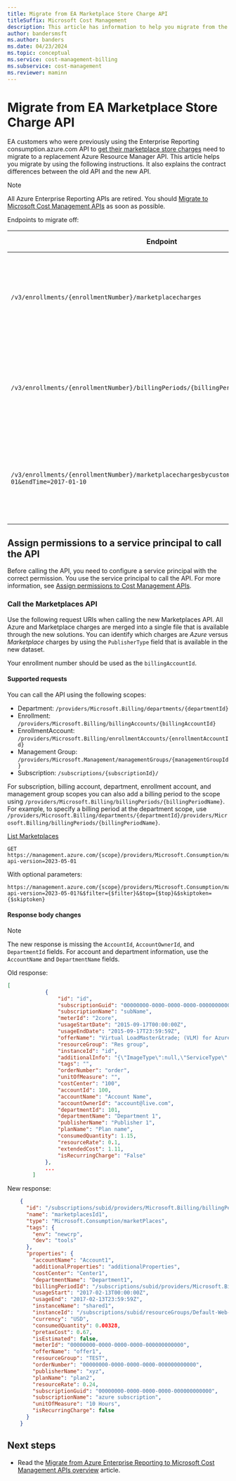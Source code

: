 ```yaml
---
title: Migrate from EA Marketplace Store Charge API
titleSuffix: Microsoft Cost Management
description: This article has information to help you migrate from the EA Marketplace Store Charge API.
author: bandersmsft
ms.author: banders
ms.date: 04/23/2024
ms.topic: conceptual
ms.service: cost-management-billing
ms.subservice: cost-management
ms.reviewer: maminn
---
```


# Migrate from EA Marketplace Store Charge API

EA customers who were previously using the Enterprise Reporting consumption.azure.com API to [get their marketplace store charges](/rest/api/billing/enterprise/billing-enterprise-api-marketplace-storecharge) need to migrate to a replacement Azure Resource Manager API. This article helps you migrate by using the following instructions. It also explains the contract differences between the old API and the new API.

> [!NOTE]
> All Azure Enterprise Reporting APIs are retired. You should [Migrate to Microsoft Cost Management APIs](migrate-ea-reporting-arm-apis-overview.md) as soon as possible.

Endpoints to migrate off:

|Endpoint|API Comments|
|---|---|
| `/v3/enrollments/{enrollmentNumber}/marketplacecharges` | • API method: GET <br><br> • Synchronous (non polling) <br><br> • Data format: JSON |
| `/v3/enrollments/{enrollmentNumber}/billingPeriods/{billingPeriod}/marketplacecharges` | • API method: GET <br><br> • Synchronous (non polling) <br><br>  • Data format: JSON |
| `/v3/enrollments/{enrollmentNumber}/marketplacechargesbycustomdate?startTime=2017-01-01&endTime=2017-01-10` | • API method: GET <br><br> • Synchronous (non polling) <br><br> • Data format: JSON |

## Assign permissions to a service principal to call the API

Before calling the API, you need to configure a service principal with the correct permission. You use the service principal to call the API. For more information, see [Assign permissions to Cost Management APIs](cost-management-api-permissions.md).

### Call the Marketplaces API

Use the following request URIs when calling the new Marketplaces API. All Azure and Marketplace charges are merged into a single file that is available through the new solutions. You can identify which charges are *Azure* versus *Marketplace* charges by using the `PublisherType` field that is available in the new dataset.

Your enrollment number should be used as the `billingAccountId`.

#### Supported requests

You can call the API using the following scopes:

- Department: `/providers/Microsoft.Billing/departments/{departmentId}`
- Enrollment: `/providers/Microsoft.Billing/billingAccounts/{billingAccountId}`
- EnrollmentAccount: `/providers/Microsoft.Billing/enrollmentAccounts/{enrollmentAccountId}`
- Management Group: `/providers/Microsoft.Management/managementGroups/{managementGroupId}`
- Subscription: `/subscriptions/{subscriptionId}/`

For subscription, billing account, department, enrollment account, and management group scopes you can also add a billing period to the scope using `/providers/Microsoft.Billing/billingPeriods/{billingPeriodName}`. For example, to specify a billing period at the department scope, use `/providers/Microsoft.Billing/departments/{departmentId}/providers/Microsoft.Billing/billingPeriods/{billingPeriodName}`.

[List Marketplaces](/rest/api/consumption/marketplaces/list#marketplaceslistresult)

```http
GET https://management.azure.com/{scope}/providers/Microsoft.Consumption/marketplaces?api-version=2023-05-01
```

With optional parameters:

```http
https://management.azure.com/{scope}/providers/Microsoft.Consumption/marketplaces?api-version=2023-05-01?&$filter={$filter}&$top={$top}&$skiptoken={$skiptoken}
```

#### Response body changes

>[!NOTE]
> The new response is missing the `AccountId`, `AccountOwnerId`, and `DepartmentId` fields. For account and department information, use the `AccountName` and `DepartmentName` fields.

Old response:


```json
[
            {
                "id": "id",
                "subscriptionGuid": "00000000-0000-0000-0000-000000000000",
                "subscriptionName": "subName",
                "meterId": "2core",
                "usageStartDate": "2015-09-17T00:00:00Z",
                "usageEndDate": "2015-09-17T23:59:59Z",
                "offerName": "Virtual LoadMaster&trade; (VLM) for Azure",
                "resourceGroup": "Res group",
                "instanceId": "id",
                "additionalInfo": "{\"ImageType\":null,\"ServiceType\":\"Medium\"}",
                "tags": "",
                "orderNumber": "order",
                "unitOfMeasure": "",
                "costCenter": "100",
                "accountId": 100,
                "accountName": "Account Name",
                "accountOwnerId": "account@live.com",
                "departmentId": 101,
                "departmentName": "Department 1",
                "publisherName": "Publisher 1",
                "planName": "Plan name",
                "consumedQuantity": 1.15,
                "resourceRate": 0.1,
                "extendedCost": 1.11,
                "isRecurringCharge": "False"
            },
            ...
        ]
```

New response:

```json
    {
      "id": "/subscriptions/subid/providers/Microsoft.Billing/billingPeriods/201702/providers/Microsoft.Consumption/marketPlaces/marketplacesId1",
      "name": "marketplacesId1",
      "type": "Microsoft.Consumption/marketPlaces",
      "tags": {
        "env": "newcrp",
        "dev": "tools"
      },
      "properties": {
        "accountName": "Account1",
        "additionalProperties": "additionalProperties",
        "costCenter": "Center1",
        "departmentName": "Department1",
        "billingPeriodId": "/subscriptions/subid/providers/Microsoft.Billing/billingPeriods/201702",
        "usageStart": "2017-02-13T00:00:00Z",
        "usageEnd": "2017-02-13T23:59:59Z",
        "instanceName": "shared1",
        "instanceId": "/subscriptions/subid/resourceGroups/Default-Web-eastasia/providers/Microsoft.Web/sites/shared1",
        "currency": "USD",
        "consumedQuantity": 0.00328,
        "pretaxCost": 0.67,
        "isEstimated": false,
        "meterId": "00000000-0000-0000-0000-000000000000",
        "offerName": "offer1",
        "resourceGroup": "TEST",
        "orderNumber": "00000000-0000-0000-0000-000000000000",
        "publisherName": "xyz",
        "planName": "plan2",
        "resourceRate": 0.24,
        "subscriptionGuid": "00000000-0000-0000-0000-000000000000",
        "subscriptionName": "azure subscription",
        "unitOfMeasure": "10 Hours",
        "isRecurringCharge": false
      }
    }

```

## Next steps

- Read the [Migrate from Azure Enterprise Reporting to Microsoft Cost Management APIs overview](migrate-ea-reporting-arm-apis-overview.md) article.